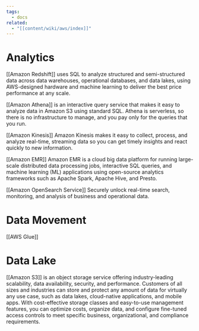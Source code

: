 ```yaml
---
tags:
  - docs
related:
  - "[[content/wiki/aws/index]]"
---
```

# Analytics

[[Amazon Redshift]] uses SQL to analyze structured and semi-structured data across data warehouses, operational databases, and data lakes, using AWS-designed hardware and machine learning to deliver the best price performance at any scale.

[[Amazon Athena]] is an interactive query service that makes it easy to analyze data in Amazon S3 using standard SQL. Athena is serverless, so there is no infrastructure to manage, and you pay only for the queries that you run.

[[Amazon Kinesis]]
Amazon Kinesis makes it easy to collect, process, and analyze real-time, streaming data so you can get timely insights and react quickly to new information.

[[Amazon EMR]]
Amazon EMR is a cloud big data platform for running large-scale distributed data processing jobs, interactive SQL queries, and machine learning (ML) applications using open-source analytics frameworks such as Apache Spark, Apache Hive, and Presto.

[[Amazon OpenSearch Service]]
Securely unlock real-time search, monitoring, and analysis of business and operational data.

# Data Movement

[[AWS Glue]]

# Data Lake

[[Amazon S3]] is an object storage service offering industry-leading scalability, data availability, security, and performance. Customers of all sizes and industries can store and protect any amount of data for virtually any use case, such as data lakes, cloud-native applications, and mobile apps. With cost-effective storage classes and easy-to-use management features, you can optimize costs, organize data, and configure fine-tuned access controls to meet specific business, organizational, and compliance requirements.